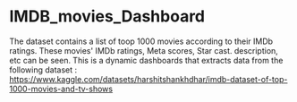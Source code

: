 # IMDB_movies_Dashboard 
The dataset contains a list of toop 1000 movies according to their IMDb ratings. 
These movies' IMDb ratings, Meta scores, Star cast. description, etc can be seen. This is a dynamic dashboards that extracts data from the following dataset : https://www.kaggle.com/datasets/harshitshankhdhar/imdb-dataset-of-top-1000-movies-and-tv-shows
